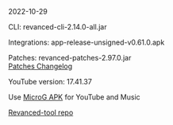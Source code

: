 2022-10-29
  
CLI: revanced-cli-2.14.0-all.jar  

Integrations: app-release-unsigned-v0.61.0.apk  

Patches: revanced-patches-2.97.0.jar  
[Patches Changelog](https://github.com/revanced/revanced-patches/releases/tag/v2.97.0)  

YouTube version: 17.41.37

Use [MicroG APK](https://github.com/inotia00/VancedMicroG/releases/latest/download/microg.apk) for YouTube and Music

[Revanced-tool repo](https://github.com/Kingsmanvn-Official/Revanced-tool)
